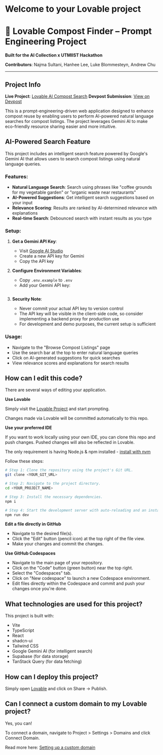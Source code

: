 # Welcome to your Lovable project
# 🌱 Lovable Compost Finder – Prompt Engineering Project

**Built for the AI Collection x UTMIIST Hackathon**

**Contributors**: Najma Sultani, Hanhee Lee, Luke Blommesteyn, Andrew Chu

---

## Project Info

**Live Project**: [Lovable AI Compost Search](https://lovable.dev/projects/a85ae806-c5b6-4d2e-98b5-7cfbf0b84b51)
**Devpost Submission**: [View on Devpost](https://devpost.com/software/scrapple?ref_content=user-portfolio&ref_feature=in_progress)

This is a prompt-engineering-driven web application designed to enhance compost reuse by enabling users to perform AI-powered natural language searches for compost listings. The project leverages Gemini AI to make eco-friendly resource sharing easier and more intuitive.

## AI-Powered Search Feature

This project includes an intelligent search feature powered by Google's Gemini AI that allows users to search compost listings using natural language queries.

### Features:
- **Natural Language Search**: Search using phrases like "coffee grounds for my vegetable garden" or "organic waste near restaurants"
- **AI-Powered Suggestions**: Get intelligent search suggestions based on your input
- **Relevance Scoring**: Results are ranked by AI-determined relevance with explanations
- **Real-time Search**: Debounced search with instant results as you type

### Setup:

1. **Get a Gemini API Key**:
   - Visit [Google AI Studio](https://makersuite.google.com/app/apikey)
   - Create a new API key for Gemini
   - Copy the API key

2. **Configure Environment Variables**:
   - Copy `.env.example` to `.env`
   - Add your Gemini API key:
     ```
     ```

3. **Security Note**: 
   - Never commit your actual API key to version control
   - The API key will be visible in the client-side code, so consider implementing a backend proxy for production use
   - For development and demo purposes, the current setup is sufficient

### Usage:
- Navigate to the "Browse Compost Listings" page
- Use the search bar at the top to enter natural language queries
- Click on AI-generated suggestions for quick searches
- View relevance scores and explanations for search results

## How can I edit this code?

There are several ways of editing your application.

**Use Lovable**

Simply visit the [Lovable Project](https://lovable.dev/projects/a85ae806-c5b6-4d2e-98b5-7cfbf0b84b51) and start prompting.

Changes made via Lovable will be committed automatically to this repo.

**Use your preferred IDE**

If you want to work locally using your own IDE, you can clone this repo and push changes. Pushed changes will also be reflected in Lovable.

The only requirement is having Node.js & npm installed - [install with nvm](https://github.com/nvm-sh/nvm#installing-and-updating)

Follow these steps:

```sh
# Step 1: Clone the repository using the project's Git URL.
git clone <YOUR_GIT_URL>

# Step 2: Navigate to the project directory.
cd <YOUR_PROJECT_NAME>

# Step 3: Install the necessary dependencies.
npm i

# Step 4: Start the development server with auto-reloading and an instant preview.
npm run dev
```

**Edit a file directly in GitHub**

- Navigate to the desired file(s).
- Click the "Edit" button (pencil icon) at the top right of the file view.
- Make your changes and commit the changes.

**Use GitHub Codespaces**

- Navigate to the main page of your repository.
- Click on the "Code" button (green button) near the top right.
- Select the "Codespaces" tab.
- Click on "New codespace" to launch a new Codespace environment.
- Edit files directly within the Codespace and commit and push your changes once you're done.

## What technologies are used for this project?

This project is built with:

- Vite
- TypeScript
- React
- shadcn-ui
- Tailwind CSS
- Google Gemini AI (for intelligent search)
- Supabase (for data storage)
- TanStack Query (for data fetching)

## How can I deploy this project?

Simply open [Lovable](https://lovable.dev/projects/a85ae806-c5b6-4d2e-98b5-7cfbf0b84b51) and click on Share -> Publish.

## Can I connect a custom domain to my Lovable project?

Yes, you can!

To connect a domain, navigate to Project > Settings > Domains and click Connect Domain.

Read more here: [Setting up a custom domain](https://docs.lovable.dev/tips-tricks/custom-domain#step-by-step-guide)

